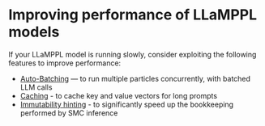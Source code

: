 # Improving performance of LLaMPPL models

If your LLaMPPL model is running slowly, consider exploiting the following features to improve performance:

- [Auto-Batching](batching.md) — to run multiple particles concurrently, with batched LLM calls
- [Caching](caching.md) - to cache key and value vectors for long prompts
- [Immutability hinting](immutability.md) - to significantly speed up the bookkeeping performed by SMC inference